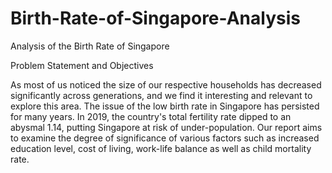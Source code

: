 # Birth-Rate-of-Singapore-Analysis
Analysis of the Birth Rate of Singapore

Problem Statement and Objectives

As most of us noticed the size of our respective households has decreased significantly across generations, and we find it interesting and relevant to explore this area. The issue of the low birth rate in Singapore has persisted for many years. In 2019, the country's total fertility rate dipped to an abysmal 1.14, putting Singapore at risk of under-population. Our report aims to examine the degree of significance of various factors such as increased education level, cost of living, work-life balance as well as child mortality rate.
